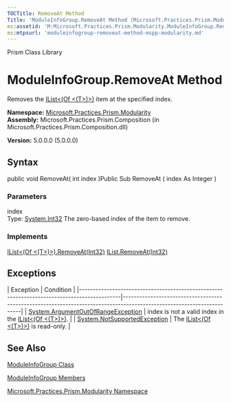 ```yaml
---
TOCTitle: RemoveAt Method
Title: 'ModuleInfoGroup.RemoveAt Method (Microsoft.Practices.Prism.Modularity)'
ms:assetid: 'M:Microsoft.Practices.Prism.Modularity.ModuleInfoGroup.RemoveAt(System.Int32)'
ms:mtpsurl: 'moduleinfogroup-removeat-method-mspp-modularity.md'
---
```


Prism Class Library

ModuleInfoGroup.RemoveAt Method
===================================

Removes the [IList&lt;(Of &lt;(T&gt;)&gt;)](http://msdn.microsoft.com/en-us/library/5y536ey6) item at the specified index.

**Namespace:** [Microsoft.Practices.Prism.Modularity](https://msdn.microsoft.com/library/microsoft.practices.prism.modularity)
**Assembly:** Microsoft.Practices.Prism.Composition (in Microsoft.Practices.Prism.Composition.dll)

**Version:** 5.0.0.0 (5.0.0.0)

## Syntax


public void RemoveAt( int index )Public Sub RemoveAt ( index As Integer )

### Parameters

index  
Type: [System.Int32](http://msdn.microsoft.com/en-us/library/td2s409d)
The zero-based index of the item to remove.

### Implements

[IList&lt;(Of &lt;(T&gt;)&gt;).RemoveAt(Int32)](http://msdn.microsoft.com/en-us/library/c93ab5c9)
[IList.RemoveAt(Int32)](http://msdn.microsoft.com/en-us/library/x5zwtyhy)

Exceptions
----------

<span id="exceptionsToggle"></span>
| Exception                                                                                   | Condition                                                                                                             |
|---------------------------------------------------------------------------------------------|-----------------------------------------------------------------------------------------------------------------------|
| [System.ArgumentOutOfRangeException](http://msdn.microsoft.com/en-us/library/8xt94y6e) | index is not a valid index in the [IList&lt;(Of &lt;(T&gt;)&gt;)](http://msdn.microsoft.com/en-us/library/5y536ey6). |
| [System.NotSupportedException](http://msdn.microsoft.com/en-us/library/8a7a4e64)       | The [IList&lt;(Of &lt;(T&gt;)&gt;)](http://msdn.microsoft.com/en-us/library/5y536ey6) is read-only.                  |

See Also
--------


[ModuleInfoGroup Class](https://msdn.microsoft.com/library/microsoft.practices.prism.modularity.moduleinfogroup)

[ModuleInfoGroup Members](https://msdn.microsoft.com/allmembers.t:microsoft.practices.prism.modularity.moduleinfogroup)

[Microsoft.Practices.Prism.Modularity Namespace](https://msdn.microsoft.com/library/microsoft.practices.prism.modularity)
